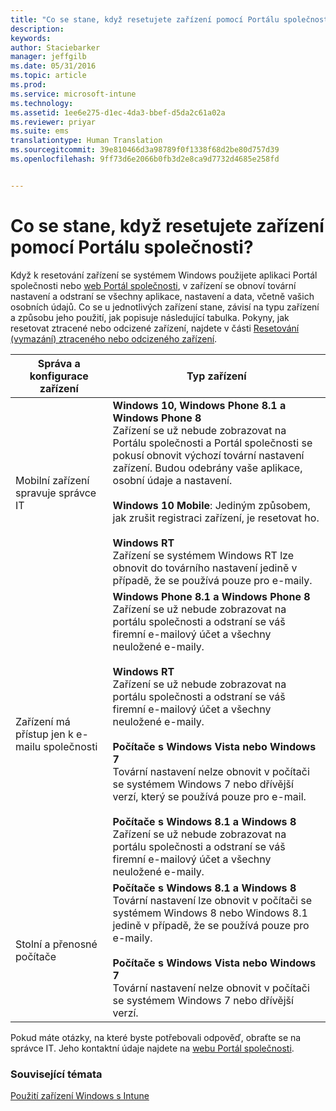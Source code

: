 ```yaml
---
title: "Co se stane, když resetujete zařízení pomocí Portálu společnosti? | Microsoft Intune"
description: 
keywords: 
author: Staciebarker
manager: jeffgilb
ms.date: 05/31/2016
ms.topic: article
ms.prod: 
ms.service: microsoft-intune
ms.technology: 
ms.assetid: 1ee6e275-d1ec-4da3-bbef-d5da2c61a02a
ms.reviewer: priyar
ms.suite: ems
translationtype: Human Translation
ms.sourcegitcommit: 39e810466d3a98789f0f1338f68d2be80d757d39
ms.openlocfilehash: 9ff73d6e2066b0fb3d2e8ca9d7732d4685e258fd


---
```



# Co se stane, když resetujete zařízení pomocí Portálu společnosti?

Když k resetování zařízení se systémem Windows použijete aplikaci Portál společnosti nebo [web Portál společnosti](reset-your-device-cpwebsite.md), v zařízení se obnoví tovární nastavení a odstraní se všechny aplikace, nastavení a data, včetně vašich osobních údajů. Co se u jednotlivých zařízení stane, závisí na typu zařízení a způsobu jeho použití, jak popisuje následující tabulka. Pokyny, jak resetovat ztracené nebo odcizené zařízení, najdete v části [Resetování (vymazání) ztraceného nebo odcizeného zařízení](reset-erase-your-lost-or-stolen-device-windows.md).

|Správa a konfigurace zařízení|Typ zařízení|
|---------------------------------------|---------------|
|Mobilní zařízení spravuje správce IT|**Windows 10, Windows Phone 8.1 a Windows Phone 8**</br>Zařízení se už nebude zobrazovat na Portálu společnosti a Portál společnosti se pokusí obnovit výchozí tovární nastavení zařízení. Budou odebrány vaše aplikace, osobní údaje a nastavení. <br /><br />**Windows 10 Mobile**: Jediným způsobem, jak zrušit registraci zařízení, je resetovat ho.<br /><br />**Windows RT**<br />Zařízení se systémem Windows RT lze obnovit do továrního nastavení jedině v případě, že se používá pouze pro e-maily.|
|Zařízení má přístup jen k e-mailu společnosti |**Windows Phone 8.1 a Windows Phone 8**<br />Zařízení se už nebude zobrazovat na portálu společnosti a odstraní se váš firemní e-mailový účet a všechny neuložené e-maily.<br /><br />**Windows RT**<br />Zařízení se už nebude zobrazovat na portálu společnosti a odstraní se váš firemní e-mailový účet a všechny neuložené e-maily.<br /><br />**Počítače s Windows Vista nebo Windows 7**<br />Tovární nastavení nelze obnovit v počítači se systémem Windows 7 nebo dřívější verzí, který se používá pouze pro e-mail.<br /><br />**Počítače s Windows 8.1 a Windows 8**<br />Zařízení se už nebude zobrazovat na portálu společnosti a odstraní se váš firemní e-mailový účet a všechny neuložené e-maily.|
|Stolní a přenosné počítače|**Počítače s Windows 8.1 a Windows 8**<br />Tovární nastavení lze obnovit v počítači se systémem Windows 8 nebo Windows 8.1 jedině v případě, že se používá pouze pro e-maily.<br /><br />**Počítače s Windows Vista nebo Windows 7**<br />Tovární nastavení nelze obnovit v počítači se systémem Windows 7 nebo dřívější verzí.|

Pokud máte otázky, na které byste potřebovali odpověď, obraťte se na správce IT. Jeho kontaktní údaje najdete na [webu Portál společnosti](http://portal.manage.microsoft.com).

### Související témata
[Použití zařízení Windows s Intune](using-your-windows-device-with-intune.md)


<!--HONumber=Jun16_HO5-->


